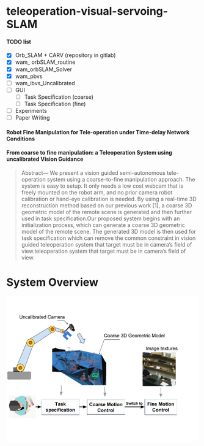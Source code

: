# teleoperation-visual-servoing-SLAM

#### TODO list

- [x] Orb_SLAM + CARV (repository in gitlab)
- [x] wam_ orbSLAM_routine
- [x]  wam_orbSLAM_Solver
- [x]  wam_pbvs
- [ ] wam_ibvs_Uncalibrated
- [ ] GUI
    - [ ] Task Specification (coarse)
    - [ ] Task Specification (fine)
- [ ] Experiments
- [ ] Paper Writing

#### Robot Fine Manipulation for Tele-operation under Time-delay Network Conditions

#### From coarse to fine manipulation: a Teleoperation System using uncalibrated Vision Guidance

> Abstract— We present a vision guided semi-autonomous tele-operation system using a coarse-to-fine manipulation approach.
The system is easy to setup. It only needs a low cost webcam that is freely mounted on the robot arm, and no prior camera
robot calibration or hand-eye calibration is needed. By using a real-time 3D reconstruction method based on our previous
work [1], a coarse 3D geometric model of the remote scene is generated and then further used in task specification.Our
proposed system begins with an initialization process, which can generate a coarse 3D geometric model of the remote scene.
The generated 3D model is then used for task specification which can remove the common constraint in vision guided
teleoperation system that target must be in camera’s field of view.teleoperation system that target must be in camera’s field of view.

# System Overview
![system](https://github.com/atlas-jj/teleoperation-visual-servoing-SLAM/blob/master/media/Design_Overview.jpg?raw=true)
                
				

